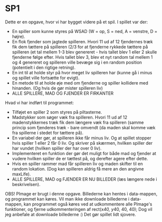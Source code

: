 # SP1
Dette er en opgave, hvor vi har bygget videre på et spil. I spillet var der:
- En spiller som kunne styres på WSAD (W = op, S = ned, A = venstre, D = højre).
- En flok fjender som jagtede spilleren. Hvori 11 ud af 12 fjendernes træk fik dem tættere på spilleren (2/3 for at fjenderne rykkede tættere på spilleren (et tal mellem 1-3 blev genereret - hvis tallet blev 1 eller 2 skulle fjenderne følge efter. Hvis tallet blev 3, blev et nyt random tal mellem 1 og 4 genereret og spilleren ville bevæge sig i en random position (potentielt i den rigtige retning).
- En int til at holde styr på hvor meget liv spilleren har (kunne gå i minus og spillet ville fortsætte for evigt).
- En metode til at holde øje med om fjenderne og spiller kollidere med hinanden. (Og hvis de gør mister spilleren liv)
- ALLE SPILLERE, MAD OG FJENDER ER FIRKANTER

Hvad vi har indført til programmet:
- Tilføjet en spiller 2 som styres på piltasterne.
- Madstykker som søger væk fra spilleren. Hvori 11 ud af 12 madenstykkernes træk fik dem længere væk fra spilleren (samme princip som fjenderes træk - bare omvendt (da maden skal komme væk fra spillerne i stedet for tættere på).
- En variabel der gør, at spilleren ikke får minus liv. Og at spillet stopper hvis spiller 1 eller 2 får 0 liv. Og skriver på skærmen, hvilken spiller der har vundet (hvilken spiller der har over 0 liv).
- Implementeret en funktion der gør det muligt for både mad og fjender at vudere hvilken spiller de er tættest på, og derefter agere efter dette.
- Hvis en spiller rammer mad får spilleren liv og maden skifter til en random lokation. (Dog kan spilleren aldrig få mere an den angivne maxLife).
- ALLE SPILLERE, MAD og FJENDER ER NU BILLEDER (læs længere nede i beskrivelsen).

OBS! PImage er brugt i denne opgave. Billederne kan hentes i data-mappen, og programmet kan køres.
Vil man ikke downloade billederne i data-mappen, kan programmet også køres ved at udkommentere alle PImage's funktioner, og fjerne udkommenteringen af rect(x*40, y*40, 40, 40); Dog vil jeg anbefale at downloade billederne :) Det gør spillet lidt sjovere.


